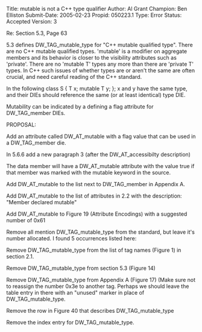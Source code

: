 Title:       mutable is not a C++ type qualifier
Author:      Al Grant
Champion:    Ben Elliston
Submit-Date: 2005-02-23
Propid:      050223.1
Type:        Error
Status:      Accepted
Version:     3

Re: Section 5.3, Page 63

5.3 defines DW_TAG_mutable_type for "C++ mutable qualified type".
There are no C++ mutable qualified types.  'mutable' is a modifier
on aggregate members and its behavior is closer to the visibility
attributes such as 'private'.  There are no 'mutable T' types
any more than there are 'private T' types.  In C++ such issues of
whether types are or aren't the same are often crucial, and need
careful reading of the C++ standard.

In the following
  class S { T x; mutable T y; };
x and y have the same type, and their DIEs should reference the
same (or at least identical) type DIE.

Mutability can be indicated by a defining a flag attribute for
DW_TAG_member DIEs.

PROPOSAL:

Add an attribute called DW_AT_mutable with a flag value that
can be used in a DW_TAG_member die.

   In 5.6.6 add a new paragraph 3 (after the DW_AT_accessibilty description)

   The data member will have a DW_AT_mutable attribute with
   the value true if that member was marked with the
   mutable keyword in the source.

   Add DW_AT_mutable to the list next to DW_TAG_member in Appendix A.

   Add DW_AT_mutable to the list of attributes in 2.2 with the
   description:  "Member declared mutable"

   Add DW_AT_mutable to Figure 19 (Attribute Encodings)
   with a suggested number of 0x61

Remove all mention DW_TAG_mutable_type from the standard,
but leave it's number allocated.  I found 5 occurrences
listed here:

   Remove DW_TAG_mutable_type from the list of tag names
   (Figure 1) in section 2.1.

   Remove DW_TAG_mutable_type from section 5.3 (Figure 14)

   Remove DW_TAG_mutable_type from Appendix A (Figure 17)
   (Make sure not to reassign the number 0x3e to another tag.
    Perhaps we should leave the table entry in there with
    an "unused" marker in place of DW_TAG_mutable_type.

   Remove the row in Figure 40 that describes DW_TAG_mutable_type

   Remove the index entry for DW_TAG_mutable_type.
